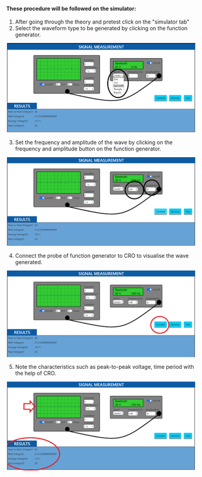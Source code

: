 #### These procedure will be followed on the simulator:

1. After going through the theory and pretest click on the "simulator tab"
2. Select the waveform type to be generated by clicking on the function generator.

<p align="center">
  <img width="500" alt="Step2_image" src="images/step_2image.png">
</p>

3. Set the frequency and amplitude of the wave by clicking on the frequency and amplitude button on the function generator.

<p align="center">
  <img  width="500" alt="Step3_image"  src="images/step_3image.png">
</p>

4. Connect the probe of function generator to CRO to visualise the wave generated.

<p align="center">
  <img  width="500" alt="Step4_image" src="images/step4_image.png">
</p>

5. Note the characteristics such as peak-to-peak voltage, time period with the help of CRO.

<p align="center">
  <img  width="500" alt="Step5_image" src="images/step5_image.png">
</p>
